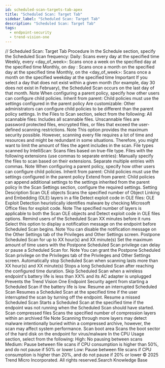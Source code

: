 ```yaml
---
id: scheduled-scan-targets-tab-apex
title: "Scheduled Scan: Target Tab"
sidebar_label: "Scheduled Scan: Target Tab"
description: "Scheduled Scan: Target Tab"
tags:
  - endpoint-security
  - trend-vision-one
---
```


/*<![CDATA[*/ $('#title').html($('meta[name=map-description]').attr('content')); /*]]>*/ Scheduled Scan: Target Tab Procedure In the Schedule section, specify the Scheduled Scan frequency: Daily: Scans every day at the specified time Weekly, every <day_of_week>: Scans once a week on the specified day at the specified time Monthly, on day <number>: Scans once a month on the specified day at the specified time Monthly, on the <ordinal> <day_of_week>: Scans once a month on the specified weekday at the specified time Important If you select a day that does not exist within a given month (for example, day 30 does not exist in February), the Scheduled Scan occurs on the last day of that month. Note When configuring a parent policy, specify how other users can configure child policies. Inherit from parent: Child policies must use the settings configured in the parent policy Are customizable: Other administrators can configure child policies to be different than the parent policy settings. In the Files to Scan section, select from the following: All scannable files: Includes all scannable files. Unscannable files are password protected files, encrypted files, or files that exceed the user-defined scanning restrictions. Note This option provides the maximum security possible. However, scanning every file requires a lot of time and resources and might be redundant in some situations. Therefore, you might want to limit the amount of files the agent includes in the scan. File types scanned by IntelliScan: Scans files based on true-file type. Files with the following extensions (use commas to separate entries): Manually specify the files to scan based on their extensions. Separate multiple entries with commas. Note When configuring a parent policy, specify how other users can configure child policies. Inherit from parent: Child policies must use the settings configured in the parent policy Extend from parent: Child policies can append additional settings to the settings inherited from the parent policy In the Scan Settings section, configure the required settings. Setting Description Scan OLE objects Scans the specified number of Object Linking and Embedding (OLE) layers in a file Detect exploit code in OLE files: OLE Exploit Detection heuristically identifies malware by checking Microsoft Office files for exploit code. Note The specified number of layers is applicable to both the Scan OLE objects and Detect exploit code in OLE files options. Remind users of the Scheduled Scan XX minutes before it runs Select this option to display a notification message on the endpoint before Scheduled Scan begins. Note You can disable the notification message on the Other Settings tab of the Privileges and Other Settings screen. Postpone Scheduled Scan for up to XX hour(s) and XX minute(s) Set the maximum amount of time users with the Postpone Scheduled Scan privilege can delay or pause a Scheduled Scan for. Note You can grant the Postpone Scheduled Scan privilege on the Privileges tab of the Privileges and Other Settings screen. Automatically stop Scheduled Scan when scanning lasts more than XX hour(s) and XX minute(s) Stops a long Scheduled Scan after reaching the configured time duration. Skip Scheduled Scan when a wireless endpoint's battery life is less than XX% and its AC adapter is unplugged Prevents the Trend Vision One Endpoint Security agent from starting a Scheduled Scan if the battery life is low. Resume an interrupted Scheduled Scan Resumes a Scheduled Scan at the specified time if the user interrupted the scan by turning off the endpoint. Resume a missed Scheduled Scan Starts a Scheduled Scan at the specified time if the endpoint was not running when the Scheduled Scan should have started. Scan compressed files Scans the specified number of compression layers within an archived file Note Scanning through more layers may detect malware intentionally buried within a compressed archive, however, the scan may affect system performance. Scan boot area Scans the boot sector of the hard disk on the endpoint for virus/malware In the CPU Usage section, select from the following: High: No pausing between scans Medium: Pause between file scans if CPU consumption is higher than 50%, and do not pause if 50% or lower Low: Pause between file scans if CPU consumption is higher than 20%, and do not pause if 20% or lower © 2025 Trend Micro Incorporated. All rights reserved.Search Knowledge Base
